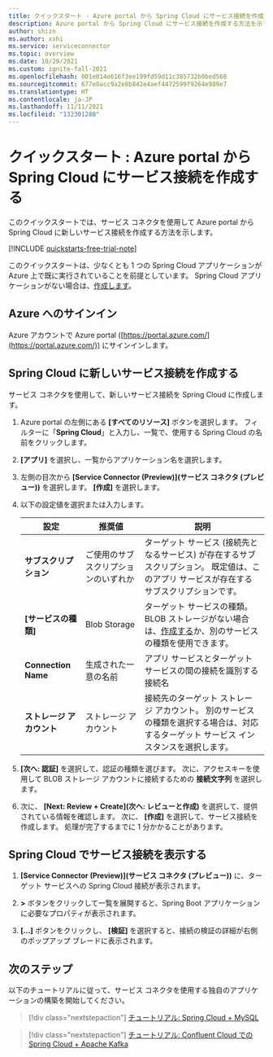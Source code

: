 ```yaml
---
title: クイックスタート - Azure portal から Spring Cloud にサービス接続を作成する
description: Azure portal から Spring Cloud にサービス接続を作成する方法を示すクイックスタート
author: shizn
ms.author: xshi
ms.service: serviceconnector
ms.topic: overview
ms.date: 10/29/2021
ms.custom: ignite-fall-2021
ms.openlocfilehash: 001e014e616f3ee199fd59d11c385732b0bed568
ms.sourcegitcommit: 677e8acc9a2e8b842e4aef4472599f9264e989e7
ms.translationtype: HT
ms.contentlocale: ja-JP
ms.lasthandoff: 11/11/2021
ms.locfileid: "132301288"
---
```

# <a name="quickstart-create-a-service-connection-in-spring-cloud-from-azure-portal"></a>クイックスタート : Azure portal から Spring Cloud にサービス接続を作成する

このクイックスタートでは、サービス コネクタを使用して Azure portal から Spring Cloud に新しいサービス接続を作成する方法を示します。

[!INCLUDE [quickstarts-free-trial-note](../../includes/quickstarts-free-trial-note.md)]

このクイックスタートは、少なくとも 1 つの Spring Cloud アプリケーションが Azure 上で既に実行されていることを前提としています。 Spring Cloud アプリケーションがない場合は、[作成します](../spring-cloud/quickstart.md)。

## <a name="sign-in-to-azure"></a>Azure へのサインイン

Azure アカウントで Azure portal ([https://portal.azure.com/](https://portal.azure.com/)) にサインインします。

## <a name="create-a-new-service-connection-in-spring-cloud"></a>Spring Cloud に新しいサービス接続を作成する

サービス コネクタを使用して、新しいサービス接続を Spring Cloud に作成します。

1. Azure portal の左側にある **[すべてのリソース]** ボタンを選択します。 フィルターに「**Spring Cloud**」と入力し、一覧で、使用する Spring Cloud の名前をクリックします。
1. **[アプリ]** を選択し、一覧からアプリケーション名を選択します。
1. 左側の目次から **[Service Connector (Preview)]\(サービス コネクタ (プレビュー)\)** を選択します。 **[作成]** を選択します。
1. 以下の設定値を選択または入力します。

    | 設定      | 推奨値  | 説明                                        |
    | ------------ |  ------- | -------------------------------------------------- |
    | **サブスクリプション** | ご使用のサブスクリプションのいずれか | ターゲット サービス (接続先となるサービス) が存在するサブスクリプション。 既定値は、このアプリ サービスが存在するサブスクリプションです。 |
    | **[サービスの種類]** | Blob Storage | ターゲット サービスの種類。 BLOB ストレージがない場合は、[作成する](../storage/blobs/storage-quickstart-blobs-portal.md)か、別のサービスの種類を使用できます。 |
    | **Connection Name** | 生成された一意の名前 | アプリ サービスとターゲット サービスの間の接続を識別する接続名  |
    | **ストレージ アカウント** | ストレージ アカウント | 接続先のターゲット ストレージ アカウント。 別のサービスの種類を選択する場合は、対応するターゲット サービス インスタンスを選択します。 |

1. **[次へ: 認証]** を選択して、認証の種類を選びます。 次に、アクセスキーを使用して BLOB ストレージ アカウントに接続するための **接続文字列** を選択します。
1. 次に、 **[Next: Review + Create]\(次へ: レビューと作成\)** を選択して、提供されている情報を確認します。 次に、 **[作成]** を選択して、サービス接続を作成します。 処理が完了するまでに 1 分かかることがあります。

## <a name="view-service-connections-in-spring-cloud"></a>Spring Cloud でサービス接続を表示する

1. **[Service Connector (Preview)]\(サービス コネクタ (プレビュー)\)** に、ターゲット サービスへの Spring Cloud 接続が表示されます。

1. **>** ボタンをクリックして一覧を展開すると、Spring Boot アプリケーションに必要なプロパティが表示されます。

1. **[...]** ボタンをクリックし、 **[検証]** を選択すると、接続の検証の詳細が右側のポップアップ ブレードに表示されます。

## <a name="next-steps"></a>次のステップ

以下のチュートリアルに従って、サービス コネクタを使用する独自のアプリケーションの構築を開始してください。

> [!div class="nextstepaction"]
> [チュートリアル: Spring Cloud + MySQL](./tutorial-java-spring-mysql.md)

> [!div class="nextstepaction"]
> [チュートリアル: Confluent Cloud での Spring Cloud + Apache Kafka](./tutorial-java-spring-confluent-kafka.md)
